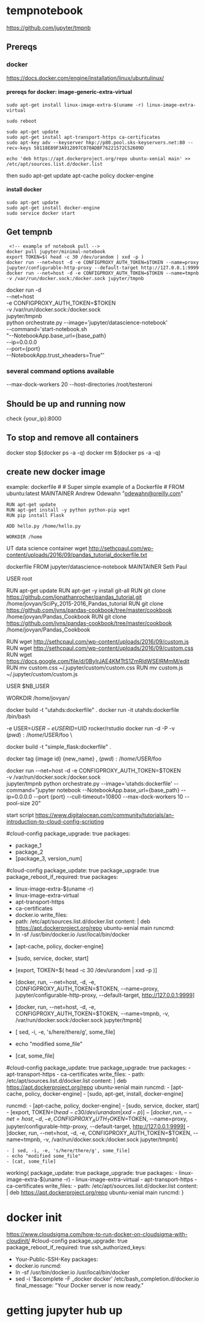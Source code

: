 # tempnotebook
https://github.com/jupyter/tmpnb

## Prereqs
### docker
https://docs.docker.com/engine/installation/linux/ubuntulinux/

#### prereqs for docker: image-generic-extra-virtual
    sudo apt-get install linux-image-extra-$(uname -r) linux-image-extra-virtual

    sudo reboot

    sudo apt-get update
    sudo apt-get install apt-transport-https ca-certificates
    sudo apt-key adv --keyserver hkp://p80.pool.sks-keyservers.net:80 --recv-keys 58118E89F3A912897C070ADBF76221572C52609D

    echo 'deb https://apt.dockerproject.org/repo ubuntu-xenial main' >> /etc/apt/sources.list.d/docker.list
<!--
    nano /etc/apt/sources.list.d/docker.list

add

      deb https://apt.dockerproject.org/repo ubuntu-xenial main

or

      deb https://apt.dockerproject.org/repo ubuntu-trusty main
 -->
then
    sudo apt-get update
    apt-cache policy docker-engine




#### install docker
    sudo apt-get update
    sudo apt-get install docker-engine
    sudo service docker start


## Get tempnb
     <!-- example of notebook pull -->
    docker pull jupyter/minimal-notebook
    export TOKEN=$( head -c 30 /dev/urandom | xxd -p )
    docker run --net=host -d -e CONFIGPROXY_AUTH_TOKEN=$TOKEN --name=proxy jupyter/configurable-http-proxy --default-target http://127.0.0.1:9999
    docker run --net=host -d -e CONFIGPROXY_AUTH_TOKEN=$TOKEN --name=tmpnb -v /var/run/docker.sock:/docker.sock jupyter/tmpnb


docker run -d \
    --net=host \
    -e CONFIGPROXY_AUTH_TOKEN=$TOKEN \
    -v /var/run/docker.sock:/docker.sock \
    jupyter/tmpnb \
    python orchestrate.py --image='jupyter/datascience-notebook' \
        --command='start-notebook.sh \
            "--NotebookApp.base_url={base_path} \
            --ip=0.0.0.0 \
            --port={port} \
            --NotebookApp.trust_xheaders=True"'


<!-- #./usr/local/bin/start-notebook.sh -->


<!-- docker run --net=host -d -e CONFIGPROXY_AUTH_TOKEN=$TOKEN \
           -v /var/run/docker.sock:/docker.sock \
           jupyter/tmpnb python orchestrate.py --image='jupyter/datascience-notebook' --command="jupyter notebook --NotebookApp.base_url={base_path} --ip=0.0.0.0 --port {port}" -->

### several command options available
--max-dock-workers 20
--host-directories /root/testeroni


## Should be up and running now
check {your_ip}:8000

## To stop and remove all containers
docker stop $(docker ps -a -q)
docker rm $(docker ps -a -q)


## create new docker image

example:
dockerfile
    #
    # Super simple example of a Dockerfile
    #
    FROM ubuntu:latest
    MAINTAINER Andrew Odewahn "odewahn@oreilly.com"

    RUN apt-get update
    RUN apt-get install -y python python-pip wget
    RUN pip install Flask

    ADD hello.py /home/hello.py

    WORKDIR /home

UT data science container
wget http://sethcpaul.com/wp-content/uploads/2016/09/pandas_tutorial_dockerfile.txt

dockerfile
FROM jupyter/datascience-notebook
MAINTAINER Seth Paul

USER root

RUN apt-get update
RUN apt-get -y install git-all
RUN git clone https://github.com/jonathanrocher/pandas_tutorial.git /home/jovyan/SciPy_2015-2016_Pandas_tutorial
RUN git clone https://github.com/jvns/pandas-cookbook/tree/master/cookbook /home/jovyan/Pandas_Cookbook
RUN git clone https://github.com/jvns/pandas-cookbook/tree/master/cookbook /home/jovyan/Pandas_Cookbook

RUN wget http://sethcpaul.com/wp-content/uploads/2016/09/custom.js
RUN wget http://sethcpaul.com/wp-content/uploads/2016/09/custom.css
RUN wget https://docs.google.com/file/d/0ByIrJAE4KMTtS1ZmRldWSElRMmM/edit
RUN mv custom.css ~/.jupyter/custom/custom.css
RUN mv custom.js ~/.jupyter/custom/custom.js

USER $NB_USER

WORKDIR /home/jovyan/

docker build -t "utahds:dockerfile" .
docker run -it utahds:dockerfile /bin/bash

-e USER=$USER  -e USERID=$UID rocker/rstudio
docker run -d -P -v $(pwd):/home/$USER/foo \


docker build -t "simple_flask:dockerfile" .

docker tag {image id} {new_name}
, $(pwd):/home/$USER/foo

docker run --net=host -d -e CONFIGPROXY_AUTH_TOKEN=$TOKEN \
           -v /var/run/docker.sock:/docker.sock \
           jupyter/tmpnb python orchestrate.py --image='utahds:dockerfile' --command="jupyter notebook --NotebookApp.base_url={base_path} --ip=0.0.0.0 --port {port} --cull-timeout=10800 --max-dock-workers 10 --pool-size 20"


start script
https://www.digitalocean.com/community/tutorials/an-introduction-to-cloud-config-scripting


#cloud-config
package_upgrade: true
packages:
  - package_1
  - package_2
  - [package_3, version_num]


#cloud-config
package_update: true
package_upgrade: true
package_reboot_if_required: true
packages:
  - linux-image-extra-$(uname -r)
  - linux-image-extra-virtual
  - apt-transport-https
  - ca-certificates
  - docker.io
write_files:
  - path: /etc/apt/sources.list.d/docker.list
    content: |
      deb https://apt.dockerproject.org/repo ubuntu-xenial main
runcmd:
  - ln -sf /usr/bin/docker.io /usr/local/bin/docker
  <!-- - sed -i "$acomplete -F _docker docker" /etc/bash_completion.d/docker.io
  final_message: &quot;Your Docker server is now ready.&quot; -->

  - [apt-cache, policy, docker-engine]
  - [sudo, service, docker, start]
  - [export, TOKEN=$( head -c 30 /dev/urandom | xxd -p )]
  - [docker, run, --net=host, -d, -e, CONFIGPROXY_AUTH_TOKEN=$TOKEN, --name=proxy, jupyter/configurable-http-proxy, --default-target, http://127.0.0.1:9999]
  - [docker, run, --net=host, -d, -e, CONFIGPROXY_AUTH_TOKEN=$TOKEN, --name=tmpnb, -v, /var/run/docker.sock:/docker.sock jupyter/tmpnb]

  - [ sed, -i, -e, 's/here/there/g', some_file]
  - echo "modified some_file"
  - [cat, some_file]


  #cloud-config
  package_update: true
  package_upgrade: true
  packages:
    - apt-transport-https
    - ca-certificates
  write_files:
    - path: /etc/apt/sources.list.d/docker.list
      content: |
        deb https://apt.dockerproject.org/repo ubuntu-xenial main
  runcmd:
    - [apt-cache, policy, docker-engine]
    - [sudo, apt-get, install, docker-engine]


  runcmd:
    - [apt-cache, policy, docker-engine]
    - [sudo, service, docker, start]
    - [export, TOKEN=$( head -c 30 /dev/urandom | xxd -p )]
    - [docker, run, --net=host, -d, -e, CONFIGPROXY_AUTH_TOKEN=$TOKEN, --name=proxy, jupyter/configurable-http-proxy, --default-target, http://127.0.0.1:9999]
    - [docker, run, --net=host, -d, -e, CONFIGPROXY_AUTH_TOKEN=$TOKEN, --name=tmpnb, -v, /var/run/docker.sock:/docker.sock jupyter/tmpnb]

    - [ sed, -i, -e, 's/here/there/g', some_file]
    - echo "modified some_file"
    - [cat, some_file]



working{
  package_update: true
  package_upgrade: true
  packages:
    - linux-image-extra-$(uname -r)
    - linux-image-extra-virtual
    - apt-transport-https
    - ca-certificates
  write_files:
    - path: /etc/apt/sources.list.d/docker.list
      content: |
        deb https://apt.dockerproject.org/repo ubuntu-xenial main
  runcmd:
  }




# docker init
https://www.cloudsigma.com/how-to-run-docker-on-cloudsigma-with-cloudinit/
#cloud-config
package_upgrade: true
package_reboot_if_required: true
ssh_authorized_keys:
 - Your-Public-SSH-Key
packages:
 - docker.io
runcmd:
 - ln -sf /usr/bin/docker.io /usr/local/bin/docker
 - sed -i '$acomplete -F _docker docker' /etc/bash_completion.d/docker.io
final_message: &quot;Your Docker server is now ready.&quot;

# getting jupyter hub up
<!-- Prerequisites:
 * Python
 * NodeJS/npm
 * pip

pip:
  apt install python-pip
  pip install --upgrade pip
node and npm:
  sudo apt-get install npm nodejs-legacy
jupyterHub:
  npm install -g configurable-http-proxy
  pip install jupyterhub


wget https://repo.continuum.io/archive/Anaconda2-4.1.1-Linux-x86_64.sh


Install Anaconda (installs most packages we'll want)
bash Anaconda2-4.1.1-Linux-x86_64.sh

#restart terminal

https://github.com/jupyter/jupyter/issues/71
# install everything (except JupyterHub itself) with Python 2 and 3. Jupyter is included in Anaconda.
conda create -n py3 python=3 anaconda
conda create -n py2 python=2 anaconda
# register py2 kernel
source activate py2
ipython kernel install
# same for py3, and install juptyerhub in the py3 env
source activate py3
ipython kernel install
pip install jupyterhub



sudo apt-get install python3-pip
pip3 install jupyterhub


SSL certificate
certbot

sudo apt-get install letsencrypt

letsencrypt certonly --webroot -w /var/www/example -d 138.68.62.63 -->
